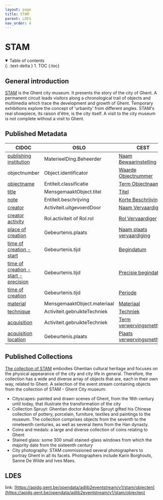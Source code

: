 ```yaml
---
layout: page
title: STAM
parent: LDES
nav_order: 4
---
```



# **STAM** 

<details open markdown="block">
  <summary>
    Table of contents
  </summary>
  {: .text-delta }
1. TOC
{:toc}
</details>

## General introduction

[STAM](https://stamgent.be/en/) is the Ghent city museum. It presents the story of the city of Ghent. A permanent circuit leads visitors along a chronological trail of objects and multimedia which trace the development and growth of Ghent. Temporary exhibitions explore the concept of 'urbanity' from different angles. STAM's real showpiece, its raison d'être, is the city itself. A visit to the city museum is not complete without a visit to Ghent.

## Published Metadata

| CIDOC                                                                                          | OSLO                          | CEST                                                                                                                                                 |
|------------------------------------------------------------------------------------------------|-------------------------------|------------------------------------------------------------------------------------------------------------------------------------------------------|
| [publishing institution](http://www.cidoc-crm.org/html/5.0.4/cidoc-crm.html#P50)               | MaterieelDing.Beheerder       | [Naam Bewaarinstelling](https://www.projectcest.be/wiki/Publicatie:Invulboek_objecten/Veld/Naam_bewaarinstelling)                                    |
| objectnumber                                                                                   | Object.identificator          | [Waarde Objectnummer](https://www.projectcest.be/wiki/Publicatie:Invulboek_objecten/Veld/Waarde_objectnummer)                                        |
| [objectname](https://cidoc-crm.org/html/5.0.4/cidoc-crm.html#P41)                              | Entiteit.classificatie        | [Term Objectnaam](https://www.projectcest.be/wiki/Publicatie:Invulboek_objecten/Veld/Term_objectnaam)                                                |
| [title](https://cidoc-crm.org/html/5.0.4/cidoc-crm.html#P102)                                  | MensgemaaktObject.titel       | [Titel](https://www.projectcest.be/wiki/Publicatie:Invulboek_objecten/Veld/Titel)                                                                    |
| [note](https://cidoc-crm.org/html/5.0.4/cidoc-crm.html#P3)                                     | Entiteit.beschrijving         | [Korte Beschrijving](https://www.projectcest.be/wiki/Publicatie:Invulboek_objecten/Veld/Korte_beschrijving)                                          |
| [creator](https://cidoc-crm.org/html/5.0.4/cidoc-crm.html#P14)                                 | Activiteit.uitgevoerdDoor     | [Naam Vervaardiger](https://www.projectcest.be/wiki/Publicatie:Invulboek_objecten/Veld/Naam_vervaardiger)                                            |
| [creator activity](https://cidoc-crm.org/html/5.0.4/cidoc-crm.html#P14)                        | Rol.activiteit of Rol.rol     | [Rol Vervaardiger](https://www.projectcest.be/wiki/Publicatie:Invulboek_objecten/Veld/Rol_vervaardiger)                                              |
| [place of creation](https://cidoc-crm.org/html/5.0.4/cidoc-crm.html#P7)                        | Gebeurtenis.plaats            | [Naam plaats vervaardiging](https://www.projectcest.be/wiki/Publicatie:Invulboek_objecten/Veld/Naam_plaats_vervaardiging)                            |
| [time of creation - start](https://cidoc-crm.org/html/5.0.4/cidoc-crm.html#P4)                 | Gebeurtenis.tijd              | [Begindatum](https://www.projectcest.be/wiki/Publicatie:Invulboek_objecten/Veld/Begindatum)                                                          |
| [time of creation - start - precision](https://cidoc-crm.org/html/5.0.4/cidoc-crm.html#P4)     | Gebeurtenis.tijd              | [Precisie begindatum](https://www.projectcest.be/wiki/Publicatie:Invulboek_objecten/Veld/Precisie_begindatum)                                        |
| [time of creation](https://cidoc-crm.org/html/5.0.4/cidoc-crm.html#P4)                   | Gebeurtenis.tijd              | [Periode](https://www.projectcest.be/wiki/Publicatie:Invulboek_objecten/Veld/Periode)                                                            |
| [material](https://cidoc-crm.org/html/5.0.4/cidoc-crm.html#P45)                   | MensgemaaktObject.materiaal           | [Materiaal](https://www.projectcest.be/wiki/Publicatie:Invulboek_objecten/Element/Materiaal)                                                            | 
| [technique](https://cidoc-crm.org/html/cidoc_crm_v7.1.1.html#P32)                 | Activiteit.gebruikteTechniek       | [Techniek](https://www.projectcest.be/wiki/Publicatie:Invulboek_objecten/Element/Techniek)                                                          | 
| [acquisition](https://cidoc-crm.org/html/5.0.4/cidoc-crm.html#P32)                | Activiteit.gebruikteTechniek       | [Term verwervingsmethode](https://www.projectcest.be/wiki/Publicatie:Invulboek_objecten/Veld/Term_verwervingsmethode)                                                          | 
| [acquisition location](https://cidoc-crm.org/html/5.0.4/cidoc-crm.html#P7)                | Gebeurtenis.plaats      | [Plaats verwervingsmethode](https://www.projectcest.be/wiki/Publicatie:Invulboek_objecten/Veld/Term_verwervingsmethode)                                                          |


## Published Collections


[The collection of STAM](https://stamgent.be/en/collection) embodies Ghentian cultural heritage and focuses on the physical appearance of the city and city life in general. Therefore, the collection has a wide and diverse array of objects that are, each in their own way, related to Ghent. A selection of the event stream containing objects from the collection of STAM - Ghent City museum:
-	Cityscapes: painted and drawn scenes of Ghent, from the 16th century until today, that illustrate the transformation of the city
-	Collection Spruyt: Ghentian doctor Adolphe Spruyt gifted his Chinese collection of pottery, porcelain, furniture, textiles and paintings to the museum. The collection comprises objects from the seventh to the nineteenth centuries, as well as several items from the Han dynasty.
-	Coins and medals: a large and diverse collection of coins relating to Ghent
-	Stained glass: some 300 small stained-glass windows from which the majority date from the sixteenth century
-	City photography: STAM commissioned several photographers to portray Ghent in all its facets. Photographers include Karin Borghouts, Sanne De Wilde and Ives Maes.

## LDES

link: [https://apidg.gent.be/opendata/adlib2eventstream/v1/stam/objecten](https://apidg.gent.be/opendata/adlib2eventstream/v1/stam/objecten)

